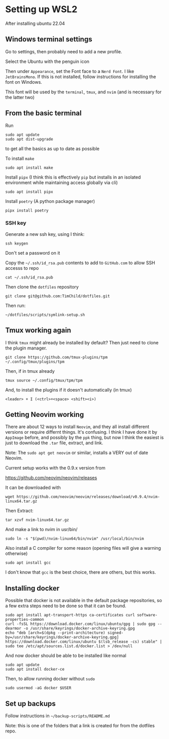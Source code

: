 # Setting up WSL2
After installing ubuntu 22.04


## Windows terminal settings
Go to settings, then probably need to add a new profile.

Select the Ubuntu with the penguin icon

Then under `Appearance`, set the Font face to a `Nerd Font`. I like `JetBrainsMono`. If this is not installed, follow instructions for installing the font on Windows.

This font will be used by the `terminal`, `tmux`, and `nvim` (and is necessary for the latter two)

## From the basic terminal

Run 
```
sudo apt update
sudo apt dist-upgrade
```
to get all the basics as up to date as possible

To install `make`
```
sudo apt install make
```

Install `pipx` (I think this is effectively `pip` but installs in an isolated environment while maintaining access globally via cli)
```
sudo apt install pipx
```

Install `poetry` (A python package manager)
```
pipx install poetry
```



### SSH key

Generate a new ssh key, using I think:
```
ssh keygen
```
Don't set a password on it

Copy the `~/.ssh/id_rsa.pub` contents to add to `GitHub.com` to allow SSH accesss to repo
```
cat ~/.ssh/id_rsa.pub
```

Then clone the `dotfiles` repository

```
git clone git@github.com:TimChild/dotfiles.git
```

Then run:
```
~/dotfiles/scripts/symlink-setup.sh
```


## Tmux working again
I think `tmux` might already be installed by default? Then just need to clone the plugin manager.

```
git clone https://github.com/tmux-plugins/tpm ~/.config/tmux/plugins/tpm
```

Then, if in tmux already
```
tmux source ~/.config/tmux/tpm/tpm
```

And, to install the plugins if it doesn't automatically (in tmux)
```
<leader> + I (<ctrl>+<space> <shift><i>)
```


## Getting Neovim working

There are about 12 ways to install `Neovim`, and they all install different versions or require differnt things. It's confusing. I think I have done it by `AppImage` before, and possibly by the `ppk` thing, but now I think the easiest is just to download the `.tar` file, extract, and link. 

Note: The `sudo apt get neovim` or similar, installs a VERY out of date Neovim.

Current setup works with the 0.9.x version from

https://github.com/neovim/neovim/releases

It can be downloaded with
```
wget https://github.com/neovim/neovim/releases/download/v0.9.4/nvim-linux64.tar.gz
```

Then Extract: 
```
tar xzvf nvim-linux64.tar.gz
```

And make a link to nvim in usr/bin/
```
sudo ln -s "$(pwd)/nvim-linux64/bin/nvim" /usr/local/bin/nvim
```
 
Also install a C compiler for some reason (opening files will give a warning otherwise)
```
sudo apt install gcc
```

I don't know that `gcc` is the best choice, there are others, but this works. 


## Installing docker

Possible that docker is not available in the default package repositories, so a few extra steps need to be done so that it can be found. 

```
sudo apt install apt-transport-https ca-certificates curl software-properties-common
curl -fsSL https://download.docker.com/linux/ubuntu/gpg | sudo gpg --dearmor -o /usr/share/keyrings/docker-archive-keyring.gpg
echo "deb [arch=$(dpkg --print-architecture) signed-by=/usr/share/keyrings/docker-archive-keyring.gpg] https://download.docker.com/linux/ubuntu $(lsb_release -cs) stable" | sudo tee /etc/apt/sources.list.d/docker.list > /dev/null
```
And now docker should be able to be installed like normal

```
sudo apt update
sudo apt install docker-ce
```

Then, to allow running docker without `sudo`
```
sudo usermod -aG docker $USER
```


## Set up backups
Follow instructions in `~/backup-scripts/README.md`

Note: this is one of the folders that a link is created for from the dotfiles repo. 


